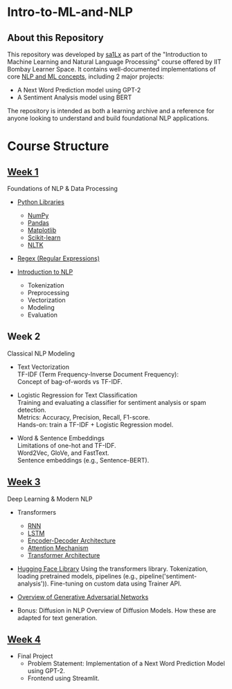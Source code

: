 # Intro-to-ML-and-NLP

## About this Repository

This repository was developed by [sa1Lx](https://github.com/sa1Lx) as part of the "Introduction to Machine Learning and Natural Language Processing" course offered by IIT Bombay Learner Space. It contains well-documented implementations of core [NLP and ML concepts](#course-structure), including 2 major projects:
* A Next Word Prediction model using GPT-2
* A Sentiment Analysis model using BERT

The repository is intended as both a learning archive and a reference for anyone looking to understand and build foundational NLP applications.

# Course Structure

## [Week 1](Week_1_Content/)

Foundations of NLP & Data Processing

- [Python Libraries](Week_1_Content/Python%20Modules/)

  * [NumPy](Week_1_Content/Python%20Modules/numpy.md)
  * [Pandas](Week_1_Content/Python%20Modules/pandas.md)
  * [Matplotlib](Week_1_Content/Python%20Modules/matplotlib.md)
  * [Scikit-learn](Week_1_Content/Python%20Modules/scikit_learn.md)
  * [NLTK](Week_1_Content/Python%20Modules/nltk.md)

- [Regex (Regular Expressions)](Week_1_Content/Regex/regex.md)  

- [Introduction to NLP](Week_1_Content/NLP%20Pipeline/nlp_pipeline.md)
    * Tokenization 
    * Preprocessing 
    * Vectorization 
    * Modeling
    * Evaluation  

## Week 2

Classical NLP Modeling

  - Text Vectorization  
    TF-IDF (Term Frequency-Inverse Document Frequency):  
    Concept of bag-of-words vs TF-IDF.  

  - Logistic Regression for Text Classification  
    Training and evaluating a classifier for sentiment analysis or spam detection.  
    Metrics: Accuracy, Precision, Recall, F1-score.  
    Hands-on: train a TF-IDF + Logistic Regression model.  

  - Word & Sentence Embeddings  
    Limitations of one-hot and TF-IDF.  
    Word2Vec, GloVe, and FastText.  
    Sentence embeddings (e.g., Sentence-BERT).  

## [Week 3](Week_3_Content/)

Deep Learning & Modern NLP

  - Transformers
    * [RNN](Week_3_Content/RNN.md)
    * [LSTM](Week_3_Content/LSTM.md)
    * [Encoder-Decoder Architecture](Week_3_Content/Encoder_Decoder.md)
    * [Attention Mechanism](Week_3_Content/Attention_Mechanism.md)
    * [Transformer Architecture](Week_3_Content/Transformers.md)

  - [Hugging Face Library](Week_3_Content/Hugging_Face.md)
    Using the transformers library.
    Tokenization, loading pretrained models, pipelines (e.g., pipeline('sentiment-analysis')).
    Fine-tuning on custom data using Trainer API.

  - [Overview of Generative Adversarial Networks](Week_3_Content/GAN.md)

  - Bonus: Diffusion in NLP
    Overview of Diffusion Models.
    How these are adapted for text generation.

## [Week 4](Week_4_Final_Project/)

  - Final Project
      * Problem Statement: Implementation of a Next Word Prediction Model using GPT-2.
      * Frontend using Streamlit.


